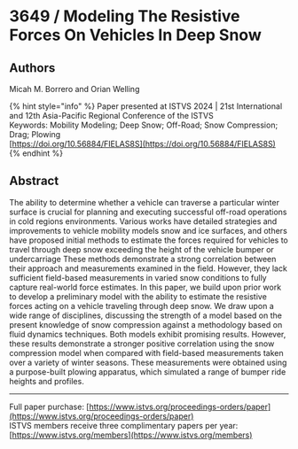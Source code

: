 # 3649 / Modeling The Resistive Forces On Vehicles In Deep Snow

## Authors
Micah M. Borrero and Orian Welling

{% hint style="info" %}
Paper presented at ISTVS 2024 | 21st International and 12th Asia-Pacific Regional Conference of the ISTVS  
Keywords: Mobility Modeling; Deep Snow; Off-Road; Snow Compression; Drag; Plowing  
[https://doi.org/10.56884/FIELAS8S](https://doi.org/10.56884/FIELAS8S)  
{% endhint %}

## Abstract
The ability to determine whether a vehicle can traverse a particular winter surface is crucial for planning and executing successful off-road operations in cold regions environments. Various works have detailed strategies and improvements to vehicle mobility models snow and ice surfaces, and others have proposed initial methods to estimate the forces required for vehicles to travel through deep snow exceeding the height of the vehicle bumper or undercarriage These methods demonstrate a strong correlation between their approach and measurements examined in the field. However, they lack sufficient field-based measurements in varied snow conditions to fully capture real-world force estimates.  In this paper, we build upon prior work to develop a preliminary model with the ability to estimate the resistive forces acting on a vehicle traveling through deep snow. We draw upon a wide range of disciplines, discussing the strength of a model based on the present knowledge of snow compression against a methodology based on fluid dynamics techniques. Both models exhibit promising results. However, these results demonstrate a stronger positive correlation using the snow compression model when compared with field-based measurements taken over a variety of winter seasons. These measurements were obtained using a purpose-built plowing apparatus, which simulated a range of bumper ride heights and profiles.

-----  
Full paper purchase: [https://www.istvs.org/proceedings-orders/paper](https://www.istvs.org/proceedings-orders/paper)  
ISTVS members receive three complimentary papers per year: [https://www.istvs.org/members](https://www.istvs.org/members)